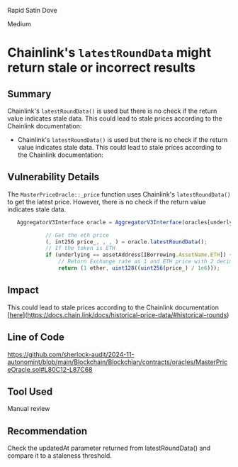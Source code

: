 Rapid Satin Dove

Medium

# Chainlink's ``latestRoundData`` might return stale or incorrect results

## Summary
Chainlink's `latestRoundData()` is used but there is no check if the return value indicates stale data. This could lead to stale prices according to the Chainlink documentation:

- Chainlink's `latestRoundData()` is used but there is no check if the return value indicates stale data. This could lead to stale prices according to the Chainlink documentation:


## Vulnerability Details
The ``MasterPriceOracle::_price`` function uses Chainlink's `latestRoundData()` to get the latest price. However, there is no check if the return value indicates stale data.
```javascript
   AggregatorV3Interface oracle = AggregatorV3Interface(oracles[underlying]);

            // Get the eth price
            (, int256 price_, , , ) = oracle.latestRoundData();
            // If the token is ETH
            if (underlying == assetAddress[IBorrowing.AssetName.ETH]) {
                // Return Exchange rate as 1 and ETH price with 2 decimals
                return (1 ether, uint128((uint256(price_) / 1e6)));
```

## Impact
This could lead to stale prices according to the Chainlink documentation [[here](https://docs.chain.link/docs/historical-price-data/#historical-rounds)](https://docs.chain.link/docs/historical-price-data/#historical-rounds)
## Line of Code
https://github.com/sherlock-audit/2024-11-autonomint/blob/main/Blockchain/Blockchian/contracts/oracles/MasterPriceOracle.sol#L80C12-L87C68
## Tool Used
Manual review
## Recommendation
Check the updatedAt parameter returned from latestRoundData() and compare it to a staleness threshold.